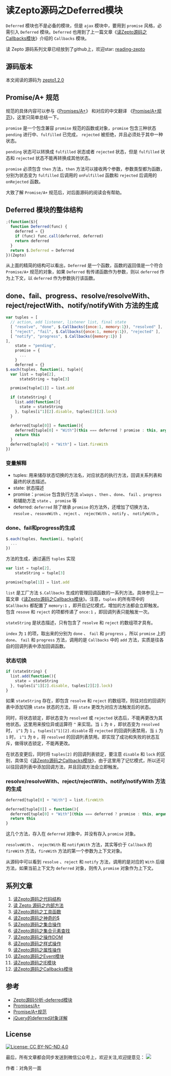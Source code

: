# 读Zepto源码之Deferred模块

`Deferred` 模块也不是必备的模块，但是 `ajax` 模块中，要用到 `promise` 风格，必需引入  `Deferred` 模块。`Deferred` 也用到了上一篇文章《[读Zepto源码之Callbacks模块]((https://github.com/yeyuqiudeng/reading-zepto/blob/master/src/%E8%AF%BBZepto%E6%BA%90%E7%A0%81%E4%B9%8BCallbacks%E6%A8%A1%E5%9D%97.md) )》介绍的 `Callbacks` 模块。

读 Zepto 源码系列文章已经放到了github上，欢迎star: [reading-zepto](https://github.com/yeyuqiudeng/reading-zepto)

## 源码版本

本文阅读的源码为 [zepto1.2.0](https://github.com/madrobby/zepto/tree/v1.2.0)

## Promise/A+ 规范

规范的具体内容可以参与《[Promises/A+](https://promisesaplus.com/)》 和对应的中文翻译 《[Promise/A+规范](https://segmentfault.com/a/1190000002452115)》，这里只简单总结一下。

`promise` 是一个包含兼容 `promise` 规范的函数或对象，`promise` 包含三种状态 `pending` 进行中、`fulfilled` 已完成， `rejected` 被拒绝，并且必须处于其中一种状态。

`pending` 状态可以转换成 `fulfilled` 状态或者 `rejected` 状态，但是 `fulfilled` 状态和 `rejected` 状态不能再转换成其他状态。

`promise` 必须包含 `then` 方法，`then` 方法可以接收两个参数，参数类型都为函数，分别为状态变为 `fulfilled` 后调用的 `onFulfilled` 函数和 `rejected` 后调用的 `onRejected` 函数。

大致了解 `Promise/A+` 规范后，对后面源码的阅读会有帮助。

## Deferred 模块的整体结构

```javascript
;(function($){
  function Deferred(func) {
    deferred = {}
    if (func) func.call(deferred, deferred)
    return deferred
  }
  return $.Deferred = Deferred
})(Zepto)
```

从上面的精简的结构可以看出，`Deferred` 是一个函数，函数的返回值是一个符合 `Promise/A+` 规范的对象，如果 `Deferred` 有传递函数作为参数，则以 `deferred` 作为上下文，以 `deferred` 作为参数执行该函数。

## done、fail、progress、resolve/resolveWith、reject/rejectWith、notify/notifyWith 方法的生成

```javascript
var tuples = [
  // action, add listener, listener list, final state
  [ "resolve", "done", $.Callbacks({once:1, memory:1}), "resolved" ],
  [ "reject", "fail", $.Callbacks({once:1, memory:1}), "rejected" ],
  [ "notify", "progress", $.Callbacks({memory:1}) ]
],
    state = "pending",
    promise = {
      ...
    }
    deferred = {}
$.each(tuples, function(i, tuple){
  var list = tuple[2],
      stateString = tuple[3]

  promise[tuple[1]] = list.add

  if (stateString) {
    list.add(function(){
      state = stateString
    }, tuples[i^1][2].disable, tuples[2][2].lock)
  }

  deferred[tuple[0]] = function(){
    deferred[tuple[0] + "With"](this === deferred ? promise : this, arguments)
    return this
  }
  deferred[tuple[0] + "With"] = list.fireWith
})
```

### 变量解释

* tuples: 用来储存状态切换的方法名，对应状态的执行方法，回调关系列表和最终的状态描述。
* state: 状态描述
* promise：`promise` 包含执行方法 `always` 、`then` 、`done`、 `fail` 、`progress` 和辅助方法 `state` 、 `promise` 等
* deferred:  `deferred` 除了继承 `promise` 的方法外，还增加了切换方法， `resolve` 、`resoveWith` 、`reject` 、 `rejectWith` 、`notify` 、 `notifyWith` 。
  ​

### done、fail和progress的生成

```javascript
$.each(tuples, function(i, tuple){
  ...
})
```

方法的生成，通过遍历 `tuples` 实现

```javascript
var list = tuple[2],
	stateString = tuple[3]

promise[tuple[1]] = list.add
```

`list` 是工厂方法 `$.Callbacks` 生成的管理回调函数的一系列方法。具体参见上一篇文章《[读Zepto源码之Callbacks模块](https://github.com/yeyuqiudeng/reading-zepto/blob/master/src/%E8%AF%BBZepto%E6%BA%90%E7%A0%81%E4%B9%8BCallbacks%E6%A8%A1%E5%9D%97.md)》。注意，`tuples` 的所有项中的 `$Callbacks` 都配置了 `memory:1` ，即开启记忆模式，增加的方法都会立即触发。包含 `resove` 和 `reject` 的项都传递了 `once:1` ，即回调列表只能触发一次。

`stateString` 是状态描述，只有包含了 `resolve` 和 `reject` 的数组项才具有。

`index` 为 `1` 的项，取出来的分别为 `done` 、 `fail` 和 `progress` ，所以 `promise` 上的 `done`、 `fail` 和 `progress` 方法，调用的是 `Callbacks` 中的 `add` 方法，实质是往各自的回调列表中添加回调函数。

### 状态切换

```javascript
if (stateString) {
  list.add(function(){
    state = stateString
  }, tuples[i^1][2].disable, tuples[2][2].lock)
}
```

如果 `stateString` 存在，即包含 `resolve` 和 `reject` 的数组项，则往对应的回调列表中添加切换 `state` 状态的方法，将 `state` 更改为对应方法触发后的状态。

同时，将状态锁定，即状态变为 `resolved` 或 `rejected` 状态后，不能再更改为其他状态。这里用来按位异或运算符 `^` 来实现。当 `i` 为 `0` ，即状态变为 `resolved` 时， `i^1` 为 `1` 。`tuples[i^1][2].disable` 将 `rejected` 的回调列表禁用，当 `i` 为 `1` 时， `i^1` 为 `0` ，将 `resolved` 的回调列表禁用。即实现了成功和失败的状态互斥，做得状态锁定，不能再更改。

在状态变更后，同时将 `tuples[2]` 的回调列表锁定，要注意 `disable` 和 `lock` 的区别，具体见《[读Zepto源码之Callbacks模块](https://github.com/yeyuqiudeng/reading-zepto/blob/master/src/%E8%AF%BBZepto%E6%BA%90%E7%A0%81%E4%B9%8BCallbacks%E6%A8%A1%E5%9D%97.md#lock-和-disable-的区别)》，由于这里用了记忆模式，所以还可以往回调列表中添加回调方法，并且回调方法会立即触发。

### resolve/resolveWith、reject/rejectWith、notify/notifyWith 方法的生成

```javascript
deferred[tuple[0] + "With"] = list.fireWith

deferred[tuple[0]] = function(){
  deferred[tuple[0] + "With"](this === deferred ? promise : this, arguments)
  return this
}
```

这几个方法，存入在 `deferred` 对象中，并没有存入 `promise` 对象。

`resolveWith` 、 `rejectWith` 和 `notifyWith` 方法，其实等价于 `Callback` 的 `fireWith` 方法，`fireWith` 方法的第一个参数为上下文对象。

从源码中可以看到 `resolve` 、`reject` 和 `notify` 方法，调用的是对应的 `With` 后缀方法，如果当前上下文为 `deferred` 对象，则传入 `promise` 对象作为上下文。





## 系列文章

1. [读Zepto源码之代码结构](https://github.com/yeyuqiudeng/reading-zepto/blob/master/src/%E8%AF%BBZepto%E6%BA%90%E7%A0%81%E4%B9%8B%E4%BB%A3%E7%A0%81%E7%BB%93%E6%9E%84.md)
2. [读 Zepto 源码之内部方法](https://github.com/yeyuqiudeng/reading-zepto/blob/master/src/%E8%AF%BBZepto%E6%BA%90%E7%A0%81%E4%B9%8B%E5%86%85%E9%83%A8%E6%96%B9%E6%B3%95.md)
3. [读Zepto源码之工具函数](https://github.com/yeyuqiudeng/reading-zepto/blob/a4d6ad99c57047beae2b652b4d2cbb380599a524/src/%E8%AF%BBZepto%E6%BA%90%E7%A0%81%E4%B9%8B%E5%B7%A5%E5%85%B7%E5%87%BD%E6%95%B0.md)
4. [读Zepto源码之神奇的$](https://github.com/yeyuqiudeng/reading-zepto/blob/master/src/%E8%AF%BBZepto%E6%BA%90%E7%A0%81%E4%B9%8B%E7%A5%9E%E5%A5%87%E7%9A%84%24.md)
5. [读Zepto源码之集合操作](https://github.com/yeyuqiudeng/reading-zepto/blob/master/src/%E8%AF%BBZepto%E6%BA%90%E7%A0%81%E4%B9%8B%E9%9B%86%E5%90%88%E6%93%8D%E4%BD%9C.md)
6. [读Zepto源码之集合元素查找](https://github.com/yeyuqiudeng/reading-zepto/blob/master/src/%E8%AF%BBZepto%E6%BA%90%E7%A0%81%E4%B9%8B%E9%9B%86%E5%90%88%E5%85%83%E7%B4%A0%E6%9F%A5%E6%89%BE.md)
7. [读Zepto源码之操作DOM](https://github.com/yeyuqiudeng/reading-zepto/blob/master/src/%E8%AF%BBZepto%E6%BA%90%E7%A0%81%E4%B9%8B%E6%93%8D%E4%BD%9CDOM.md)
8. [读Zepto源码之样式操作](https://github.com/yeyuqiudeng/reading-zepto/blob/master/src/%E8%AF%BBZepto%E6%BA%90%E7%A0%81%E4%B9%8B%E6%A0%B7%E5%BC%8F%E6%93%8D%E4%BD%9C.md)
9. [读Zepto源码之属性操作](https://github.com/yeyuqiudeng/reading-zepto/blob/master/src/%E8%AF%BBZepto%E6%BA%90%E7%A0%81%E4%B9%8B%E5%B1%9E%E6%80%A7%E6%93%8D%E4%BD%9C.md)
10. [读Zepto源码之Event模块](https://github.com/yeyuqiudeng/reading-zepto/blob/master/src/%E8%AF%BBZepto%E6%BA%90%E7%A0%81%E4%B9%8BEvent%E6%A8%A1%E5%9D%97.md)
11. [读Zepto源码之IE模块](https://github.com/yeyuqiudeng/reading-zepto/blob/master/src/%E8%AF%BBZepto%E6%BA%90%E7%A0%81%E4%B9%8BIE%E6%A8%A1%E5%9D%97.md)
12. [读Zepto源码之Callbacks模块](https://github.com/yeyuqiudeng/reading-zepto/blob/master/src/%E8%AF%BBZepto%E6%BA%90%E7%A0%81%E4%B9%8BCallbacks%E6%A8%A1%E5%9D%97.md)



## 参考

* [Zepto源码分析-deferred模块](http://www.cnblogs.com/mominger/p/4411632.html)
* [Promises/A+](https://promisesaplus.com/)
* [Promise/A+规范](https://segmentfault.com/a/1190000002452115)
* [jQuery的deferred对象详解](http://www.ruanyifeng.com/blog/2011/08/a_detailed_explanation_of_jquery_deferred_object.html)

## License

[![License: CC BY-NC-ND 4.0](https://img.shields.io/badge/License-CC%20BY--NC--ND%204.0-lightgrey.svg)](http://creativecommons.org/licenses/by-nc-nd/4.0/)

最后，所有文章都会同步发送到微信公众号上，欢迎关注,欢迎提意见：  ![](https://user-gold-cdn.xitu.io/2017/5/30/76626b0be42083d36b36f4a117dc1873) 

作者：对角另一面